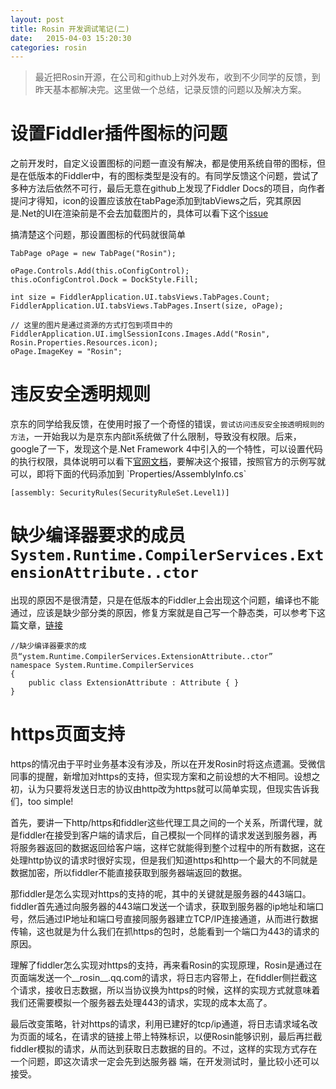 ```yaml
---
layout: post
title: Rosin 开发调试笔记(二)
date:   2015-04-03 15:20:30
categories: rosin
---
```


> 最近把Rosin开源，在公司和github上对外发布，收到不少同学的反馈，到昨天基本都解决完。这里做一个总结，记录反馈的问题以及解决方案。

# 设置Fiddler插件图标的问题

之前开发时，自定义设置图标的问题一直没有解决，都是使用系统自带的图标，但是在低版本的Fiddler中，有的图标类型是没有的。有同学反馈这个问题，尝试了多种方法后依然不可行，最后无意在github上发现了Fiddler Docs的项目，向作者提问才得知，icon的设置应该放在tabPage添加到tabViews之后，究其原因是.Net的UI在渲染前是不会去加载图片的，具体可以看下这个[issue](https://github.com/telerik/fiddler-docs/issues/4)

搞清楚这个问题，那设置图标的代码就很简单
```
TabPage oPage = new TabPage("Rosin");

oPage.Controls.Add(this.oConfigControl);
this.oConfigControl.Dock = DockStyle.Fill;

int size = FiddlerApplication.UI.tabsViews.TabPages.Count;
FiddlerApplication.UI.tabsViews.TabPages.Insert(size, oPage);

// 这里的图片是通过资源的方式打包到项目中的
FiddlerApplication.UI.imglSessionIcons.Images.Add("Rosin", Rosin.Properties.Resources.icon);
oPage.ImageKey = "Rosin";
```

# 违反安全透明规则

京东的同学给我反馈，在使用时报了一个奇怪的错误，`尝试访问违反安全按透明规则的方法`，一开始我以为是京东内部it系统做了什么限制，导致没有权限。后来，google了一下，发现这个是.Net Framework 4中引入的一个特性，可以设置代码的执行权限，具体说明可以看下[官网文档](https://msdn.microsoft.com/zh-cn/library/dd233102(v=vs.110).aspx)，要解决这个报错，按照官方的示例写就可以，即将下面的代码添加到 `Properties/AssemblyInfo.cs`

```
[assembly: SecurityRules(SecurityRuleSet.Level1)]
```

# 缺少编译器要求的成员`System.Runtime.CompilerServices.ExtensionAttribute..ctor`

出现的原因不是很清楚，只是在低版本的Fiddler上会出现这个问题，编译也不能通过，应该是缺少部分类的原因，修复方案就是自己写一个静态类，可以参考下这篇文章，[链接](http://www.cnblogs.com/zihuxinyu/archive/2013/05/06/3063181.html)

```
//缺少编译器要求的成员“ystem.Runtime.CompilerServices.ExtensionAttribute..ctor”
namespace System.Runtime.CompilerServices
{
    public class ExtensionAttribute : Attribute { }
}
```

# https页面支持

https的情况由于平时业务基本没有涉及，所以在开发Rosin时将这点遗漏。受微信同事的提醒，新增加对https的支持，但实现方案和之前设想的大不相同。设想之初，认为只要将发送日志的协议由http改为https就可以简单实现，但现实告诉我们，too simple! 

首先，要讲一下http/https和fiddler这些代理工具之间的一个关系，所谓代理，就是fiddler在接受到客户端的请求后，自己模拟一个同样的请求发送到服务器，再将服务器返回的数据返回给客户端，这样它就能得到整个过程中的所有数据，这在处理http协议的请求时很好实现，但是我们知道https和http一个最大的不同就是数据加密，所以fiddler不能直接获取到服务器端返回的数据。

那fiddler是怎么实现对https的支持的呢，其中的关键就是服务器的443端口。fiddler首先通过向服务器的443端口发送一个请求，获取到服务器的ip地址和端口号，然后通过IP地址和端口号直接同服务器建立TCP/IP连接通道，从而进行数据传输，这也就是为什么我们在抓https的包时，总能看到一个端口为443的请求的原因。

理解了fiddler怎么实现对https的支持，再来看Rosin的实现原理，Rosin是通过在页面端发送一个__rosin__.qq.com的请求，将日志内容带上，在fiddler侧拦截这个请求，接收日志数据，所以当协议换为https的时候，这样的实现方式就意味着我们还需要模拟一个服务器去处理443的请求，实现的成本太高了。

最后改变策略，针对https的请求，利用已建好的tcp/ip通道，将日志请求域名改为页面的域名，在请求的链接上带上特殊标识，以便Rosin能够识别，最后再拦截fiddler模拟的请求，从而达到获取日志数据的目的。不过，这样的实现方式存在一个问题，即这次请求一定会先到达服务器
端，在开发测试时，量比较小还可以接受。

